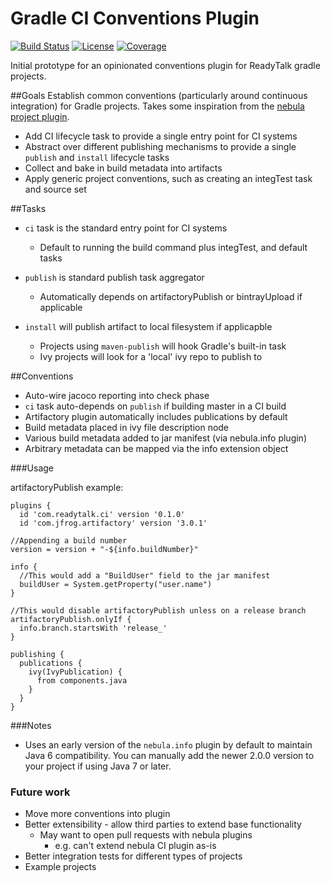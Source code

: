 Gradle CI Conventions Plugin
============================

[![Build Status](http://goo.gl/RyKaY9)](http://goo.gl/Caq7yS)
[![License](http://goo.gl/pPDj6N)](http://goo.gl/93tPwk)
[![Coverage](http://goo.gl/DyjVk5)](http://goo.gl/23kpJJ)

Initial prototype for an opinionated conventions plugin for ReadyTalk gradle projects.

##Goals
Establish common conventions (particularly around continuous integration) for Gradle projects. Takes some inspiration from the [nebula project plugin][].

 * Add CI lifecycle task to provide a single entry point for CI systems
 * Abstract over different publishing mechanisms to provide a single `publish` and `install` lifecycle tasks
 * Collect and bake in build metadata into artifacts
 * Apply generic project conventions, such as creating an integTest task and source set

[nebula project plugin]: https://github.com/nebula-plugins/nebula-project-plugin

##Tasks
* `ci` task is the standard entry point for CI systems
    * Default to running the build command plus integTest, and default tasks

* `publish` is standard publish task aggregator
    * Automatically depends on artifactoryPublish or bintrayUpload if applicable

* `install` will publish artifact to local filesystem if applicapble
    * Projects using `maven-publish` will hook Gradle's built-in task
    * Ivy projects will look for a 'local' ivy repo to publish to

##Conventions

 * Auto-wire jacoco reporting into check phase
 * `ci` task auto-depends on `publish` if building master in a CI build
 * Artifactory plugin automatically includes publications by default
 * Build metadata placed in ivy file description node
 * Various build metadata added to jar manifest (via nebula.info plugin)
 * Arbitrary metadata can be mapped via the info extension object

###Usage

artifactoryPublish example:

```
plugins {
  id 'com.readytalk.ci' version '0.1.0'
  id 'com.jfrog.artifactory' version '3.0.1'

//Appending a build number
version = version + "-${info.buildNumber}"

info {
  //This would add a "BuildUser" field to the jar manifest
  buildUser = System.getProperty("user.name")
}

//This would disable artifactoryPublish unless on a release branch
artifactoryPublish.onlyIf {
  info.branch.startsWith 'release_'
}

publishing {
  publications {
    ivy(IvyPublication) {
      from components.java
    }
  }
}
```

###Notes

 * Uses an early version of the `nebula.info` plugin by default to maintain Java 6 compatibility. You can manually add the newer 2.0.0 version to your project if using Java 7 or later.

### Future work

* Move more conventions into plugin
* Better extensibility - allow third parties to extend base functionality
    * May want to open pull requests with nebula plugins
        * e.g. can't extend nebula CI plugin as-is
* Better integration tests for different types of projects
* Example projects

